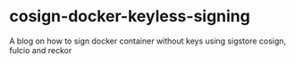 # cosign-docker-keyless-signing
A blog on how to sign docker container without keys using sigstore cosign, fulcio and reckor
